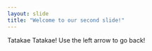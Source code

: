 ```yaml
---
layout: slide
title: "Welcome to our second slide!"
---
```

Tatakae Tatakae!
Use the left arrow to go back!
